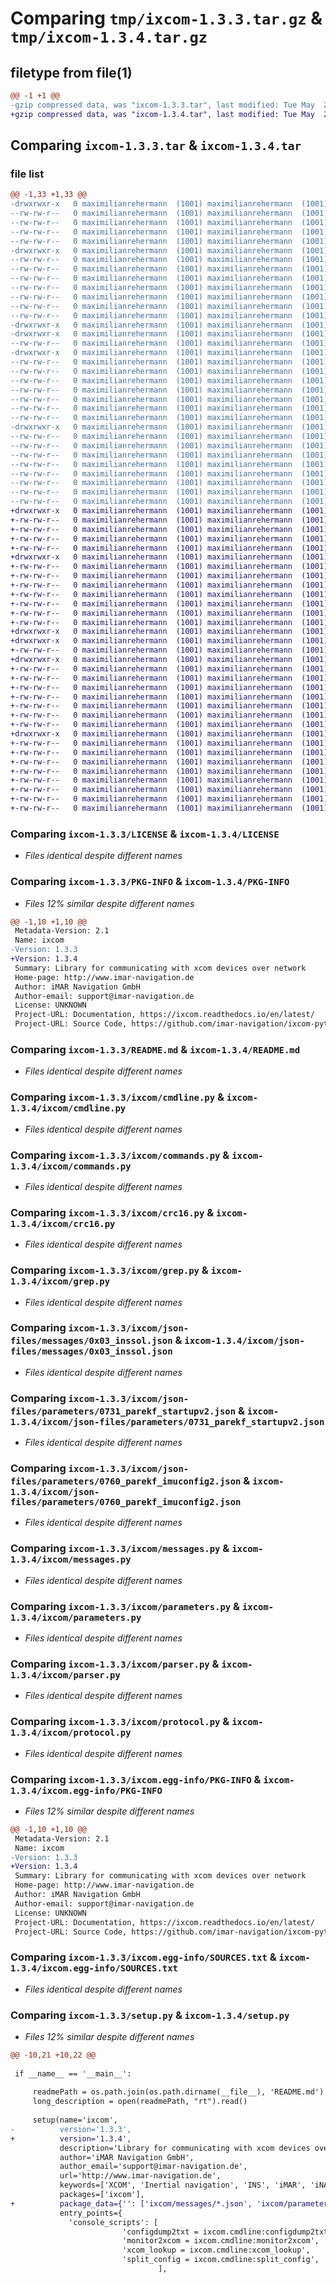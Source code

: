# Comparing `tmp/ixcom-1.3.3.tar.gz` & `tmp/ixcom-1.3.4.tar.gz`

## filetype from file(1)

```diff
@@ -1 +1 @@
-gzip compressed data, was "ixcom-1.3.3.tar", last modified: Tue May  2 09:29:44 2023, max compression
+gzip compressed data, was "ixcom-1.3.4.tar", last modified: Tue May  2 09:50:11 2023, max compression
```

## Comparing `ixcom-1.3.3.tar` & `ixcom-1.3.4.tar`

### file list

```diff
@@ -1,33 +1,33 @@
-drwxrwxr-x   0 maximilianrehermann  (1001) maximilianrehermann  (1001)        0 2023-05-02 09:29:44.683617 ixcom-1.3.3/
--rw-rw-r--   0 maximilianrehermann  (1001) maximilianrehermann  (1001)     1069 2023-05-02 09:26:55.000000 ixcom-1.3.3/LICENSE
--rw-rw-r--   0 maximilianrehermann  (1001) maximilianrehermann  (1001)       22 2023-05-02 09:26:55.000000 ixcom-1.3.3/MANIFEST.in
--rw-rw-r--   0 maximilianrehermann  (1001) maximilianrehermann  (1001)     1272 2023-05-02 09:29:44.683617 ixcom-1.3.3/PKG-INFO
--rw-rw-r--   0 maximilianrehermann  (1001) maximilianrehermann  (1001)      584 2023-05-02 09:26:55.000000 ixcom-1.3.3/README.md
-drwxrwxr-x   0 maximilianrehermann  (1001) maximilianrehermann  (1001)        0 2023-05-02 09:29:44.679617 ixcom-1.3.3/ixcom/
--rw-rw-r--   0 maximilianrehermann  (1001) maximilianrehermann  (1001)      105 2023-05-02 09:26:55.000000 ixcom-1.3.3/ixcom/__init__.py
--rw-rw-r--   0 maximilianrehermann  (1001) maximilianrehermann  (1001)     9498 2023-05-02 09:26:55.000000 ixcom-1.3.3/ixcom/cmdline.py
--rw-rw-r--   0 maximilianrehermann  (1001) maximilianrehermann  (1001)     1462 2023-05-02 09:26:55.000000 ixcom-1.3.3/ixcom/commands.py
--rw-rw-r--   0 maximilianrehermann  (1001) maximilianrehermann  (1001)     2780 2023-05-02 09:26:55.000000 ixcom-1.3.3/ixcom/crc16.py
--rw-rw-r--   0 maximilianrehermann  (1001) maximilianrehermann  (1001)      304 2023-05-02 09:26:55.000000 ixcom-1.3.3/ixcom/data.py
--rw-rw-r--   0 maximilianrehermann  (1001) maximilianrehermann  (1001)      401 2023-05-02 09:26:55.000000 ixcom-1.3.3/ixcom/exceptions.py
--rw-rw-r--   0 maximilianrehermann  (1001) maximilianrehermann  (1001)     8142 2023-05-02 09:26:55.000000 ixcom-1.3.3/ixcom/grep.py
-drwxrwxr-x   0 maximilianrehermann  (1001) maximilianrehermann  (1001)        0 2023-05-02 09:29:44.679617 ixcom-1.3.3/ixcom/json-files/
-drwxrwxr-x   0 maximilianrehermann  (1001) maximilianrehermann  (1001)        0 2023-05-02 09:29:44.683617 ixcom-1.3.3/ixcom/json-files/messages/
--rw-rw-r--   0 maximilianrehermann  (1001) maximilianrehermann  (1001)     2982 2023-05-02 09:26:55.000000 ixcom-1.3.3/ixcom/json-files/messages/0x03_inssol.json
-drwxrwxr-x   0 maximilianrehermann  (1001) maximilianrehermann  (1001)        0 2023-05-02 09:29:44.683617 ixcom-1.3.3/ixcom/json-files/parameters/
--rw-rw-r--   0 maximilianrehermann  (1001) maximilianrehermann  (1001)     4978 2023-05-02 09:26:55.000000 ixcom-1.3.3/ixcom/json-files/parameters/0731_parekf_startupv2.json
--rw-rw-r--   0 maximilianrehermann  (1001) maximilianrehermann  (1001)     8082 2023-05-02 09:26:55.000000 ixcom-1.3.3/ixcom/json-files/parameters/0760_parekf_imuconfig2.json
--rw-rw-r--   0 maximilianrehermann  (1001) maximilianrehermann  (1001)    37317 2023-05-02 09:26:55.000000 ixcom-1.3.3/ixcom/messages.py
--rw-rw-r--   0 maximilianrehermann  (1001) maximilianrehermann  (1001)    37288 2023-05-02 09:26:55.000000 ixcom-1.3.3/ixcom/parameters.py
--rw-rw-r--   0 maximilianrehermann  (1001) maximilianrehermann  (1001)    71125 2023-05-02 09:26:55.000000 ixcom-1.3.3/ixcom/parser.py
--rw-rw-r--   0 maximilianrehermann  (1001) maximilianrehermann  (1001)      273 2023-05-02 09:26:55.000000 ixcom-1.3.3/ixcom/plugin_messages.py
--rw-rw-r--   0 maximilianrehermann  (1001) maximilianrehermann  (1001)    42576 2023-05-02 09:26:55.000000 ixcom-1.3.3/ixcom/protocol.py
-drwxrwxr-x   0 maximilianrehermann  (1001) maximilianrehermann  (1001)        0 2023-05-02 09:29:44.683617 ixcom-1.3.3/ixcom.egg-info/
--rw-rw-r--   0 maximilianrehermann  (1001) maximilianrehermann  (1001)     1272 2023-05-02 09:29:44.000000 ixcom-1.3.3/ixcom.egg-info/PKG-INFO
--rw-rw-r--   0 maximilianrehermann  (1001) maximilianrehermann  (1001)      581 2023-05-02 09:29:44.000000 ixcom-1.3.3/ixcom.egg-info/SOURCES.txt
--rw-rw-r--   0 maximilianrehermann  (1001) maximilianrehermann  (1001)        1 2023-05-02 09:29:44.000000 ixcom-1.3.3/ixcom.egg-info/dependency_links.txt
--rw-rw-r--   0 maximilianrehermann  (1001) maximilianrehermann  (1001)      189 2023-05-02 09:29:44.000000 ixcom-1.3.3/ixcom.egg-info/entry_points.txt
--rw-rw-r--   0 maximilianrehermann  (1001) maximilianrehermann  (1001)       33 2023-05-02 09:29:44.000000 ixcom-1.3.3/ixcom.egg-info/requires.txt
--rw-rw-r--   0 maximilianrehermann  (1001) maximilianrehermann  (1001)        6 2023-05-02 09:29:44.000000 ixcom-1.3.3/ixcom.egg-info/top_level.txt
--rw-rw-r--   0 maximilianrehermann  (1001) maximilianrehermann  (1001)       38 2023-05-02 09:29:44.683617 ixcom-1.3.3/setup.cfg
--rw-rw-r--   0 maximilianrehermann  (1001) maximilianrehermann  (1001)     1890 2023-05-02 09:26:55.000000 ixcom-1.3.3/setup.py
+drwxrwxr-x   0 maximilianrehermann  (1001) maximilianrehermann  (1001)        0 2023-05-02 09:50:11.082598 ixcom-1.3.4/
+-rw-rw-r--   0 maximilianrehermann  (1001) maximilianrehermann  (1001)     1069 2023-05-02 09:48:14.000000 ixcom-1.3.4/LICENSE
+-rw-rw-r--   0 maximilianrehermann  (1001) maximilianrehermann  (1001)       22 2023-05-02 09:48:14.000000 ixcom-1.3.4/MANIFEST.in
+-rw-rw-r--   0 maximilianrehermann  (1001) maximilianrehermann  (1001)     1272 2023-05-02 09:50:11.082598 ixcom-1.3.4/PKG-INFO
+-rw-rw-r--   0 maximilianrehermann  (1001) maximilianrehermann  (1001)      584 2023-05-02 09:48:14.000000 ixcom-1.3.4/README.md
+drwxrwxr-x   0 maximilianrehermann  (1001) maximilianrehermann  (1001)        0 2023-05-02 09:50:11.078598 ixcom-1.3.4/ixcom/
+-rw-rw-r--   0 maximilianrehermann  (1001) maximilianrehermann  (1001)      105 2023-05-02 09:48:14.000000 ixcom-1.3.4/ixcom/__init__.py
+-rw-rw-r--   0 maximilianrehermann  (1001) maximilianrehermann  (1001)     9498 2023-05-02 09:48:14.000000 ixcom-1.3.4/ixcom/cmdline.py
+-rw-rw-r--   0 maximilianrehermann  (1001) maximilianrehermann  (1001)     1462 2023-05-02 09:48:14.000000 ixcom-1.3.4/ixcom/commands.py
+-rw-rw-r--   0 maximilianrehermann  (1001) maximilianrehermann  (1001)     2780 2023-05-02 09:48:14.000000 ixcom-1.3.4/ixcom/crc16.py
+-rw-rw-r--   0 maximilianrehermann  (1001) maximilianrehermann  (1001)      304 2023-05-02 09:48:14.000000 ixcom-1.3.4/ixcom/data.py
+-rw-rw-r--   0 maximilianrehermann  (1001) maximilianrehermann  (1001)      401 2023-05-02 09:48:14.000000 ixcom-1.3.4/ixcom/exceptions.py
+-rw-rw-r--   0 maximilianrehermann  (1001) maximilianrehermann  (1001)     8142 2023-05-02 09:48:14.000000 ixcom-1.3.4/ixcom/grep.py
+drwxrwxr-x   0 maximilianrehermann  (1001) maximilianrehermann  (1001)        0 2023-05-02 09:50:11.078598 ixcom-1.3.4/ixcom/json-files/
+drwxrwxr-x   0 maximilianrehermann  (1001) maximilianrehermann  (1001)        0 2023-05-02 09:50:11.078598 ixcom-1.3.4/ixcom/json-files/messages/
+-rw-rw-r--   0 maximilianrehermann  (1001) maximilianrehermann  (1001)     2982 2023-05-02 09:48:14.000000 ixcom-1.3.4/ixcom/json-files/messages/0x03_inssol.json
+drwxrwxr-x   0 maximilianrehermann  (1001) maximilianrehermann  (1001)        0 2023-05-02 09:50:11.078598 ixcom-1.3.4/ixcom/json-files/parameters/
+-rw-rw-r--   0 maximilianrehermann  (1001) maximilianrehermann  (1001)     4978 2023-05-02 09:48:14.000000 ixcom-1.3.4/ixcom/json-files/parameters/0731_parekf_startupv2.json
+-rw-rw-r--   0 maximilianrehermann  (1001) maximilianrehermann  (1001)     8082 2023-05-02 09:48:14.000000 ixcom-1.3.4/ixcom/json-files/parameters/0760_parekf_imuconfig2.json
+-rw-rw-r--   0 maximilianrehermann  (1001) maximilianrehermann  (1001)    37317 2023-05-02 09:48:14.000000 ixcom-1.3.4/ixcom/messages.py
+-rw-rw-r--   0 maximilianrehermann  (1001) maximilianrehermann  (1001)    37288 2023-05-02 09:48:14.000000 ixcom-1.3.4/ixcom/parameters.py
+-rw-rw-r--   0 maximilianrehermann  (1001) maximilianrehermann  (1001)    71125 2023-05-02 09:48:14.000000 ixcom-1.3.4/ixcom/parser.py
+-rw-rw-r--   0 maximilianrehermann  (1001) maximilianrehermann  (1001)      273 2023-05-02 09:48:14.000000 ixcom-1.3.4/ixcom/plugin_messages.py
+-rw-rw-r--   0 maximilianrehermann  (1001) maximilianrehermann  (1001)    42576 2023-05-02 09:48:14.000000 ixcom-1.3.4/ixcom/protocol.py
+drwxrwxr-x   0 maximilianrehermann  (1001) maximilianrehermann  (1001)        0 2023-05-02 09:50:11.078598 ixcom-1.3.4/ixcom.egg-info/
+-rw-rw-r--   0 maximilianrehermann  (1001) maximilianrehermann  (1001)     1272 2023-05-02 09:50:11.000000 ixcom-1.3.4/ixcom.egg-info/PKG-INFO
+-rw-rw-r--   0 maximilianrehermann  (1001) maximilianrehermann  (1001)      581 2023-05-02 09:50:11.000000 ixcom-1.3.4/ixcom.egg-info/SOURCES.txt
+-rw-rw-r--   0 maximilianrehermann  (1001) maximilianrehermann  (1001)        1 2023-05-02 09:50:11.000000 ixcom-1.3.4/ixcom.egg-info/dependency_links.txt
+-rw-rw-r--   0 maximilianrehermann  (1001) maximilianrehermann  (1001)      189 2023-05-02 09:50:11.000000 ixcom-1.3.4/ixcom.egg-info/entry_points.txt
+-rw-rw-r--   0 maximilianrehermann  (1001) maximilianrehermann  (1001)       33 2023-05-02 09:50:11.000000 ixcom-1.3.4/ixcom.egg-info/requires.txt
+-rw-rw-r--   0 maximilianrehermann  (1001) maximilianrehermann  (1001)        6 2023-05-02 09:50:11.000000 ixcom-1.3.4/ixcom.egg-info/top_level.txt
+-rw-rw-r--   0 maximilianrehermann  (1001) maximilianrehermann  (1001)       38 2023-05-02 09:50:11.082598 ixcom-1.3.4/setup.cfg
+-rw-rw-r--   0 maximilianrehermann  (1001) maximilianrehermann  (1001)     1973 2023-05-02 09:48:14.000000 ixcom-1.3.4/setup.py
```

### Comparing `ixcom-1.3.3/LICENSE` & `ixcom-1.3.4/LICENSE`

 * *Files identical despite different names*

### Comparing `ixcom-1.3.3/PKG-INFO` & `ixcom-1.3.4/PKG-INFO`

 * *Files 12% similar despite different names*

```diff
@@ -1,10 +1,10 @@
 Metadata-Version: 2.1
 Name: ixcom
-Version: 1.3.3
+Version: 1.3.4
 Summary: Library for communicating with xcom devices over network
 Home-page: http://www.imar-navigation.de
 Author: iMAR Navigation GmbH
 Author-email: support@imar-navigation.de
 License: UNKNOWN
 Project-URL: Documentation, https://ixcom.readthedocs.io/en/latest/
 Project-URL: Source Code, https://github.com/imar-navigation/ixcom-python
```

### Comparing `ixcom-1.3.3/README.md` & `ixcom-1.3.4/README.md`

 * *Files identical despite different names*

### Comparing `ixcom-1.3.3/ixcom/cmdline.py` & `ixcom-1.3.4/ixcom/cmdline.py`

 * *Files identical despite different names*

### Comparing `ixcom-1.3.3/ixcom/commands.py` & `ixcom-1.3.4/ixcom/commands.py`

 * *Files identical despite different names*

### Comparing `ixcom-1.3.3/ixcom/crc16.py` & `ixcom-1.3.4/ixcom/crc16.py`

 * *Files identical despite different names*

### Comparing `ixcom-1.3.3/ixcom/grep.py` & `ixcom-1.3.4/ixcom/grep.py`

 * *Files identical despite different names*

### Comparing `ixcom-1.3.3/ixcom/json-files/messages/0x03_inssol.json` & `ixcom-1.3.4/ixcom/json-files/messages/0x03_inssol.json`

 * *Files identical despite different names*

### Comparing `ixcom-1.3.3/ixcom/json-files/parameters/0731_parekf_startupv2.json` & `ixcom-1.3.4/ixcom/json-files/parameters/0731_parekf_startupv2.json`

 * *Files identical despite different names*

### Comparing `ixcom-1.3.3/ixcom/json-files/parameters/0760_parekf_imuconfig2.json` & `ixcom-1.3.4/ixcom/json-files/parameters/0760_parekf_imuconfig2.json`

 * *Files identical despite different names*

### Comparing `ixcom-1.3.3/ixcom/messages.py` & `ixcom-1.3.4/ixcom/messages.py`

 * *Files identical despite different names*

### Comparing `ixcom-1.3.3/ixcom/parameters.py` & `ixcom-1.3.4/ixcom/parameters.py`

 * *Files identical despite different names*

### Comparing `ixcom-1.3.3/ixcom/parser.py` & `ixcom-1.3.4/ixcom/parser.py`

 * *Files identical despite different names*

### Comparing `ixcom-1.3.3/ixcom/protocol.py` & `ixcom-1.3.4/ixcom/protocol.py`

 * *Files identical despite different names*

### Comparing `ixcom-1.3.3/ixcom.egg-info/PKG-INFO` & `ixcom-1.3.4/ixcom.egg-info/PKG-INFO`

 * *Files 12% similar despite different names*

```diff
@@ -1,10 +1,10 @@
 Metadata-Version: 2.1
 Name: ixcom
-Version: 1.3.3
+Version: 1.3.4
 Summary: Library for communicating with xcom devices over network
 Home-page: http://www.imar-navigation.de
 Author: iMAR Navigation GmbH
 Author-email: support@imar-navigation.de
 License: UNKNOWN
 Project-URL: Documentation, https://ixcom.readthedocs.io/en/latest/
 Project-URL: Source Code, https://github.com/imar-navigation/ixcom-python
```

### Comparing `ixcom-1.3.3/ixcom.egg-info/SOURCES.txt` & `ixcom-1.3.4/ixcom.egg-info/SOURCES.txt`

 * *Files identical despite different names*

### Comparing `ixcom-1.3.3/setup.py` & `ixcom-1.3.4/setup.py`

 * *Files 12% similar despite different names*

```diff
@@ -10,21 +10,22 @@
 
 if __name__ == '__main__':
 
     readmePath = os.path.join(os.path.dirname(__file__), 'README.md')
     long_description = open(readmePath, "rt").read()
 
     setup(name='ixcom',
-          version='1.3.3',
+          version='1.3.4',
           description='Library for communicating with xcom devices over network',
           author='iMAR Navigation GmbH',
           author_email='support@imar-navigation.de',
           url='http://www.imar-navigation.de',
           keywords=['XCOM', 'Inertial navigation', 'INS', 'iMAR', 'iNAT', 'GNSS', 'GPS', 'AHRS'],
           packages=['ixcom'],
+          package_data={'': ['ixcom/messages/*.json', 'ixcom/parameters/*.json']},
           entry_points={
             'console_scripts': [
                         'configdump2txt = ixcom.cmdline:configdump2txt',
                         'monitor2xcom = ixcom.cmdline:monitor2xcom',
                         'xcom_lookup = ixcom.cmdline:xcom_lookup',
                         'split_config = ixcom.cmdline:split_config',
                                 ],
```

